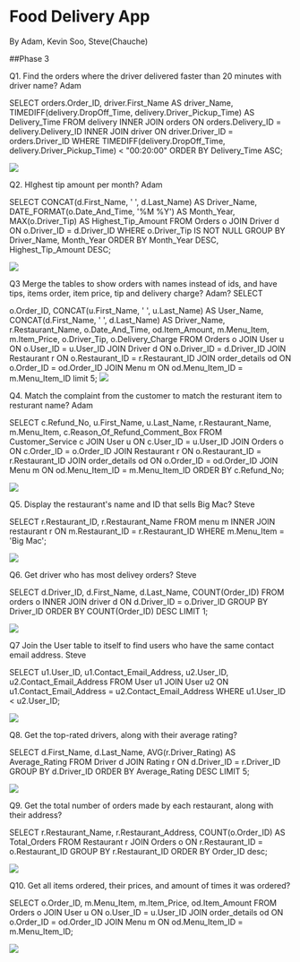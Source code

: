# Food Delivery App

By Adam, Kevin Soo, Steve(Chauche)

##Phase 3



Q1. Find the orders where the driver delivered faster than 20 minutes with driver name? Adam

SELECT orders.Order_ID, 
    driver.First_Name AS driver_Name,
    TIMEDIFF(delivery.DropOff_Time, delivery.Driver_Pickup_Time) AS Delivery_Time
        FROM delivery
        INNER JOIN orders 
            ON orders.Delivery_ID = delivery.Delivery_ID
                INNER JOIN driver
                ON driver.Driver_ID = orders.Driver_ID
                     WHERE TIMEDIFF(delivery.DropOff_Time, delivery.Driver_Pickup_Time) < "00:20:00"
                        ORDER BY Delivery_Time ASC;
                        
![](img/Door%20Dash%20DFD.jpg)

Q2.  HIghest tip amount per month? Adam

SELECT 
    CONCAT(d.First_Name, ' ', d.Last_Name) AS Driver_Name, 
    DATE_FORMAT(o.Date_And_Time, '%M %Y') AS Month_Year, 
    MAX(o.Driver_Tip) AS Highest_Tip_Amount 
        FROM 
        Orders o 
             JOIN Driver d ON o.Driver_ID = d.Driver_ID 
                WHERE 
                o.Driver_Tip IS NOT NULL 
                    GROUP BY 
                    Driver_Name, Month_Year 
                        ORDER BY 
                        Month_Year DESC, 
                        Highest_Tip_Amount DESC;
                        
 ![](img/Door%20Dash%20DFD.jpg)

Q3 Merge the tables to show orders with names instead of ids, and have tips, items order, item price, tip and delivery charge? Adam?
SELECT 

  o.Order_ID, 
  CONCAT(u.First_Name, ' ', u.Last_Name) AS User_Name, 
  CONCAT(d.First_Name, ' ', d.Last_Name) AS Driver_Name, 
  r.Restaurant_Name, 
  o.Date_And_Time, 
  od.Item_Amount, 
  m.Menu_Item, 
  m.Item_Price, 
  o.Driver_Tip, 
  o.Delivery_Charge
    FROM 
    Orders o 
        JOIN User u ON o.User_ID = u.User_ID 
            JOIN Driver d ON o.Driver_ID = d.Driver_ID 
                JOIN Restaurant r ON o.Restaurant_ID = r.Restaurant_ID 
                    JOIN order_details od ON o.Order_ID = od.Order_ID 
                        JOIN Menu m ON od.Menu_Item_ID = m.Menu_Item_ID
                        limit 5;
 ![](img/Door%20Dash%20DFD.jpg)



Q4. Match the complaint from the customer to match the resturant item to resturant name? Adam

SELECT c.Refund_No, u.First_Name, u.Last_Name, r.Restaurant_Name, m.Menu_Item, c.Reason_Of_Refund_Comment_Box
    FROM Customer_Service c
        JOIN User u ON c.User_ID = u.User_ID
        JOIN Orders o ON c.Order_ID = o.Order_ID
        JOIN Restaurant r ON o.Restaurant_ID = r.Restaurant_ID
        JOIN order_details od ON o.Order_ID = od.Order_ID
        JOIN Menu m ON od.Menu_Item_ID = m.Menu_Item_ID
            ORDER BY c.Refund_No;

![](img/Door%20Dash%20DFD.jpg)

Q5. Display the restaurant's name and ID that sells Big Mac? Steve

SELECT r.Restaurant_ID, r.Restaurant_Name
    FROM menu m
        INNER JOIN restaurant r ON m.Restaurant_ID = r.Restaurant_ID
            WHERE m.Menu_Item = 'Big Mac';

![](img/Door%20Dash%20DFD.jpg)

Q6. Get driver who has most delivey orders? Steve

SELECT d.Driver_ID, d.First_Name, d.Last_Name, COUNT(Order_ID)
    FROM orders o
        INNER JOIN driver d 
            ON d.Driver_ID = o.Driver_ID
                GROUP BY Driver_ID
                ORDER BY COUNT(Order_ID) DESC
                LIMIT 1;
  
 ![](img/Door%20Dash%20DFD.jpg)

Q7 Join the User table to itself to find users who have the same contact email address. Steve

SELECT u1.User_ID, u1.Contact_Email_Address, u2.User_ID, u2.Contact_Email_Address
    FROM User u1
        JOIN User u2 ON u1.Contact_Email_Address = u2.Contact_Email_Address
        WHERE u1.User_ID < u2.User_ID;

![](img/Door%20Dash%20DFD.jpg)

Q8. Get the top-rated drivers, along with their average rating?

SELECT d.First_Name, d.Last_Name, AVG(r.Driver_Rating) AS Average_Rating
    FROM Driver d
        JOIN Rating r ON d.Driver_ID = r.Driver_ID
            GROUP BY d.Driver_ID
            ORDER BY Average_Rating DESC
            LIMIT 5;

![](img/Door%20Dash%20DFD.jpg)

Q9. Get the total number of orders made by each restaurant, along with their address?

SELECT r.Restaurant_Name, r.Restaurant_Address, COUNT(o.Order_ID) AS Total_Orders
    FROM Restaurant r
        JOIN Orders o ON r.Restaurant_ID = o.Restaurant_ID
            GROUP BY r.Restaurant_ID 
            ORDER BY Order_ID desc;

![](img/Door%20Dash%20DFD.jpg)

Q10. Get all items ordered, their prices, and amount of times it was ordered?

SELECT o.Order_ID, m.Menu_Item, m.Item_Price, od.Item_Amount
    FROM Orders o
        JOIN User u ON o.User_ID = u.User_ID
        JOIN order_details od ON o.Order_ID = od.Order_ID
        JOIN Menu m ON od.Menu_Item_ID = m.Menu_Item_ID;

![](img/Door%20Dash%20DFD.jpg)
